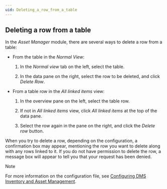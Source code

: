```yaml
---
uid: Deleting_a_row_from_a_table
---
```


## Deleting a row from a table

In the *Asset Manager* module, there are several ways to delete a row from a table:

- From the table in the *Normal View*:

    1. In the *Normal view* tab on the left, select the table.

    2. In the data pane on the right, select the row to be deleted, and click *Delete Row*.

- From a table row in the *All linked items* view:

    1. In the overview pane on the left, select the table row.

    2. If not in *All linked items* view, click *All linked items* at the top of the data pane.

    3. Select the row again in the pane on the right, and click the *Delete row* button.

When you try to delete a row, depending on the configuration, a confirmation box may appear, mentioning the row you want to delete along with any rows linked to it. If you do not have permission to delete the row, a message box will appear to tell you that your request has been denied.

> [!NOTE]
> For more information on the configuration file, see [Configuring DMS Inventory and Asset Management](xref:Configuring_DMS_Inventory_and_Asset_Management).
>
